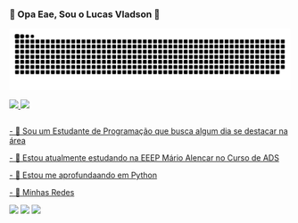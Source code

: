 ### 👋 Opa Eae, Sou o Lucas Vladson 👋
<picture>
  <source
    media="(prefers-color-scheme: dark)"
    srcset="https://raw.githubusercontent.com/platane/snk/output/github-contribution-grid-snake-dark.svg"
  />
  <source
    media="(prefers-color-scheme: light)"
    srcset="https://raw.githubusercontent.com/platane/snk/output/github-contribution-grid-snake.svg"
  />
  <img
    alt="github contribution grid snake animation"
    src="https://raw.githubusercontent.com/platane/snk/output/github-contribution-grid-snake.svg"
  />
</picture>
<p></p>

<div>
   <a href="https://github.com/JLpensador">
   <img height="180em" src="https://github-readme-stats.vercel.app/api?username=Sir-LVL&show_icons=true&theme=gotham&include_all_commits=true&count_private=true&locale=pt-br"/>
   <img height="180em" src="https://github-readme-stats.vercel.app/api/top-langs/?username=Sir-LVL&layout=compact&langs_count=6&theme=gotham&locale=pt-br"/>
</div>
     
##

<div>
- 🤟 Sou um Estudante de Programação que busca algum dia se destacar na área<p></p>
- 🔭 Estou atualmente estudando na EEEP Mário Alencar no Curso de ADS <p></p>
- 🌱 Estou me aprofundaando em Python<p></p>
- 📱 Minhas Redes<p></p>
  <a href = "lucasvladsonprofi@gmail.com"><img src="https://img.shields.io/badge/-Gmail-%23333?style=for-the-badge&logo=gmail&logoColor=white" target="_blank"></a>
 <a href="https://instagram.com/lucas.vc.lima?igshid=NzZlODBkYWE4Ng==" target="_blank"><img src="https://img.shields.io/badge/-Instagram-%23E4405F?style=for-the-badge&logo=instagram&logoColor=white" target="_blank"></a>
 <a href="https://www.linkedin.com/in/lucas-vladson-correia-de-lima-baa405258" target="_blank"><img src="https://img.shields.io/badge/-LinkedIn-%230077B5?style=for-the-badge&logo=linkedin&logoColor=white" target="_blank"></a> 

##


